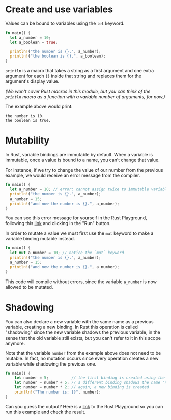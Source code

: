# Create and use variables

Values can be bound to variables using the `let` keyword.

```rust
fn main() {
  let a_number = 10;
  let a_boolean = true;

  println!("the number is {}.", a_number);
  println!("the boolean is {}.", a_boolean);
}
```

`println` is a macro that takes a string as a first argument and one extra argument for each `{}`
inside that string and replaces them for the argument's display value.

*(We won't cover Rust macros in this module, but you can think of the `println` macro as a function
with a variable number of arguments, for now.)*

The example above would print:

    the number is 10.
    the boolean is true.

# Mutability

In Rust, variable bindings are immutable by default. When a variable is immutable, once a value is
bound to a name, you can’t change that value.

For instance, if we try to change the value of our number from the previous example, we would receive an
error message from the compiler.

```rust
fn main() {
  let a_number = 10; // error: cannot assign twice to immutable variable `a_number`
  println!("the number is {}.", a_number);
  a_number = 15;
  println!("and now the number is {}.", a_number);
}
```

You can see this error message for yourself in the Rust Playground, following this [link](https://play.rust-lang.org/?version=stable&mode=debug&edition=2018&gist=723a1c9bd36161c3cfc056f572ed9c11)
and clicking in the "Run" button.

In order to mutate a value we must first use the `mut` keyword to make a variable binding mutable
instead.

```rust
fn main() {
  let mut a_number = 10; // notice the `mut` keyword
  println!("the number is {}.", a_number);
  a_number = 15;
  println!("and now the number is {}.", a_number);
}
```

This code will compile without errors, since the variable `a_number` is now allowed to be mutated.

# Shadowing

You can also declare a new variable with the same name as a previous variable, creating a new
binding. In Rust this operation is called "shadowing" since the new variable shadows the previous
variable, in the sense that the old variable still exists, but you can't refer to it in this scope
anymore.

Note that the variable `number` from the example above does not need to be mutable. In fact, no
mutation occurs since every operation creates a new variable while shadowing the previous one.

```rust
fn main() {
    let number = 5;          // the first binding is created using the name "number"
    let number = number + 5; // a different binding shadows the name "number"
    let number = number * 2; // again, a new binding is created
    println!("The number is: {}", number);
}
```

Can you guess the output?  Here is a
[link](https://play.rust-lang.org/?version=stable&mode=debug&edition=2018&gist=ddc9fa490b0602526e10b564fa93890a)
to the Rust Playground so you can run this example and check the result.
